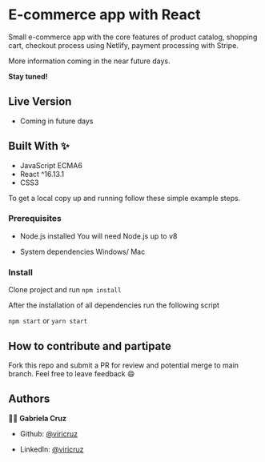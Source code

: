 # E-commerce app with React
Small e-commerce app with the core features of product catalog, shopping cart, checkout process using Netlify, payment processing with Stripe.

More information coming in the near future days.

**Stay tuned!**

## Live Version
- Coming in future days

## Built With ✨

- JavaScript ECMA6
- React ^16.13.1
- CSS3

To get a local copy up and running follow these simple example steps.

### Prerequisites
* Node.js installed
You will need Node.js up to v8

* System dependencies
Windows/ Mac


### Install
Clone project and run
`npm install`

After the installation of all dependencies run the following script

`npm start` or `yarn start`


## How to contribute and partipate
Fork this repo and submit a PR for review and potential merge to main branch. Feel free to leave feedback :smile:


## Authors

👨‍💻 **Gabriela Cruz**

- Github: [@viricruz](https://github.com/viricruz)

- LinkedIn: [@viricruz](https://www.linkedin.com/in/viricruz/)

